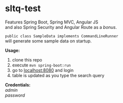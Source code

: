 # sltq-test

Features Spring Boot, Spring MVC, Angular JS  
and also Spring Security and Angular Route as a *bonus*.

`public class SampleData implements CommandLineRunner`  
will generate some sample data on startup.

**Usage:**  
1. clone this repo  
2. execute `mvn spring-boot:run`  
3. go to [localhost:8080](http://localhost:8080/) and login  
4. table is updated as you type the search query  

**Credentials:**  
*admin*  
*password*
